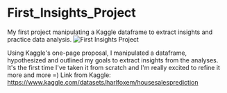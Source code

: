 # First_Insights_Project

My first project manipulating a Kaggle dataframe to extract insights and practice data analysis.
![First Insights Project](https://user-images.githubusercontent.com/102270053/186957178-5e591137-5bfd-4c81-9901-82ebed5cd469.png)

Using Kaggle's one-page proposal, I manipulated a dataframe, hypothesized and outlined my goals to extract insights from the analyses. It's the first time I've taken it from scratch and I'm really excited to refine it more and more =)
Link from Kaggle: https://www.kaggle.com/datasets/harlfoxem/housesalesprediction
